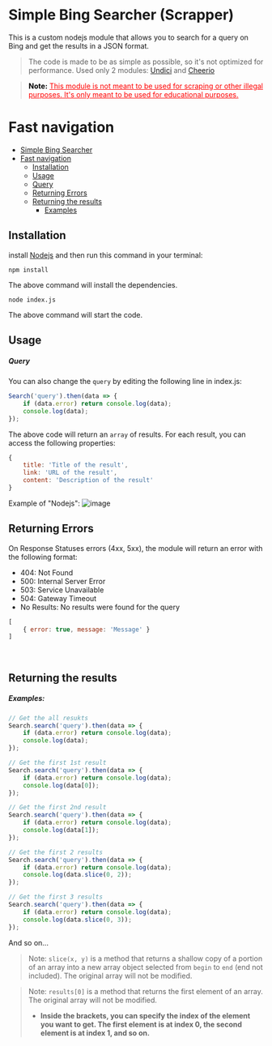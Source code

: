 # Simple Bing Searcher (Scrapper)
This is a custom nodejs module that allows you to search for a query on Bing and get the results in a JSON format.
> The code is made to be as simple as possible, so it's not optimized for performance.
> Used only 2 modules: [Undici](https://www.npmjs.com/package/undici) and [Cheerio](https://www.npmjs.com/package/cheerio)

> <p style="color: red">
> <b style="color: black">Note:</b> <u>This module is not meant to be used for scraping or other illegal purposes. It's only meant to be used for educational purposes.</u>
> </p> 

# Fast navigation
- [Simple Bing Searcher](#simple-bing-searcher)
- [Fast navigation](#fast-navigation)
  - [Installation](#installation)
  - [Usage](#usage)
  - [Query](#query)
  - [Returning Errors](#returning-errors)
  - [Returning the results](#returning-the-results)
    - [Examples](#examples)
	
## Installation
install [Nodejs](https://nodejs.org/en/download/) and then run this command in your terminal:

```
npm install
```
The above command will install the dependencies.

```
node index.js
```
The above command will start the code.

## Usage
##### Query
You can also change the `query` by editing the following line in index.js:
```javascript
Search('query').then(data => {
    if (data.error) return console.log(data);
    console.log(data);
});
```
The above code will return an `array` of results. For each result, you can access the following properties:
```javascript
{
    title: 'Title of the result',
    link: 'URL of the result',
    content: 'Description of the result'
}
```
Example of "Nodejs": ![image](https://user-images.githubusercontent.com/39243722/201919355-b0eea5c5-0d0c-41d0-a7fe-e9e0684d3523.png)

## Returning Errors
On Response Statuses errors (4xx, 5xx), the module will return an error with the following format:
- 404: Not Found
- 500: Internal Server Error
- 503: Service Unavailable
- 504: Gateway Timeout
- No Results: No results were found for the query

```javascript
[ 
    { error: true, message: 'Message' } 
]
```
<br>

## Returning the results
##### Examples:

```javascript
// Get the all resukts
Search.search('query').then(data => {
    if (data.error) return console.log(data);
    console.log(data);
});
```

```javascript
// Get the first 1st result
Search.search('query').then(data => {
    if (data.error) return console.log(data);
    console.log(data[0]);
});
```

```javascript
// Get the first 2nd result
Search.search('query').then(data => {
    if (data.error) return console.log(data);
    console.log(data[1]);
});
```

```javascript
// Get the first 2 results
Search.search('query').then(data => {
    if (data.error) return console.log(data);
    console.log(data.slice(0, 2));
});
```

```javascript
// Get the first 3 results
Search.search('query').then(data => {
    if (data.error) return console.log(data);
    console.log(data.slice(0, 3));
});
```
And so on...

> Note: `slice(x, y)` is a method that returns a shallow copy of a portion of an array into a new array object selected from `begin` to `end` (end not included). The original array will not be modified.

> Note: `results[0]` is a method that returns the first element of an array. The original array will not be modified.
> - <b>Inside the brackets, you can specify the index of the element you want to get. The first element is at index 0, the second element is at index 1, and so on.</b>
